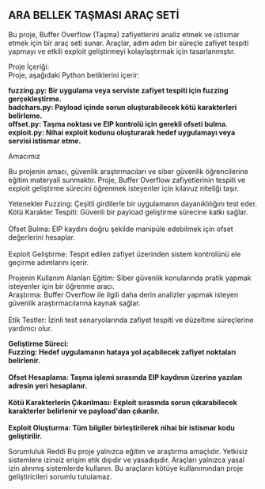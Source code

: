 ## ARA BELLEK TAŞMASI ARAÇ SETİ
Bu proje, Buffer Overflow (Taşma) zafiyetlerini analiz etmek ve istismar etmek için bir araç seti sunar. Araçlar, adım adım bir süreçle zafiyet tespiti yapmayı ve etkili exploit geliştirmeyi kolaylaştırmak için tasarlanmıştır.

Proje İçeriği:
<br> Proje, aşağıdaki Python betiklerini içerir: <br>

**fuzzing.py: Bir uygulama veya serviste zafiyet tespiti için fuzzing gerçekleştirme.**
**<br> badchars.py: Payload içinde sorun oluşturabilecek kötü karakterleri belirleme. <br>**
**offset.py: Taşma noktası ve EIP kontrolü için gerekli ofseti bulma.**
**<br> exploit.py: Nihai exploit kodunu oluşturarak hedef uygulamayı veya servisi istismar etme. <br>**

Amacımız

Bu projenin amacı, güvenlik araştırmacıları ve siber güvenlik öğrencilerine eğitim materyali sunmaktır. Proje, Buffer Overflow zafiyetlerinin tespiti ve exploit geliştirme sürecini öğrenmek isteyenler için kılavuz niteliği taşır.

Yetenekler
Fuzzing: Çeşitli girdilerle bir uygulamanın dayanıklılığını test eder.
<br>Kötü Karakter Tespiti: Güvenli bir payload geliştirme sürecine katkı sağlar.<br>
<br>Ofset Bulma: EIP kaydını doğru şekilde manipüle edebilmek için ofset değerlerini hesaplar.<br>
<br>Exploit Geliştirme: Tespit edilen zafiyet üzerinden sistem kontrolünü ele geçirme adımlarını içerir.<br>

Projenin Kullanım Alanları
Eğitim: Siber güvenlik konularında pratik yapmak isteyenler için bir öğrenme aracı.
<br>Araştırma: Buffer Overflow ile ilgili daha derin analizler yapmak isteyen güvenlik araştırmacılarına kaynak sağlar.<br>
<br>Etik Testler: İzinli test senaryolarında zafiyet tespiti ve düzeltme süreçlerine yardımcı olur.<br>

**Geliştirme Süreci:
<br>Fuzzing: Hedef uygulamanın hataya yol açabilecek zafiyet noktaları belirlenir.<br>
<br>Ofset Hesaplama: Taşma işlemi sırasında EIP kaydının üzerine yazılan adresin yeri hesaplanır.<br>
<br>Kötü Karakterlerin Çıkarılması: Exploit sırasında sorun çıkarabilecek karakterler belirlenir ve payload'dan çıkarılır.<br>
<br>Exploit Oluşturma: Tüm bilgiler birleştirilerek nihai bir istismar kodu geliştirilir.<br>**


Sorumluluk Reddi
Bu proje yalnızca eğitim ve araştırma amaçlıdır. Yetkisiz sistemlere izinsiz erişim etik dışıdır ve yasadışıdır. Araçları yalnızca yasal izin alınmış sistemlerde kullanın. Bu araçların kötüye kullanımından proje geliştiricileri sorumlu tutulamaz.
